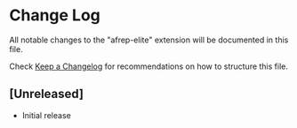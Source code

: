 # Change Log

All notable changes to the "afrep-elite" extension will be documented in this file.

Check [Keep a Changelog](http://keepachangelog.com/) for recommendations on how to structure this file.

## [Unreleased]

- Initial release
